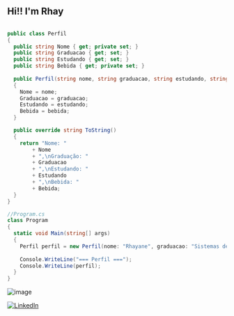 
## Hi!! I'm Rhay

```csharp

public class Perfil
{
  public string Nome { get; private set; }
  public string Graduacao { get; set; }
  public string Estudando { get; set; }
  public string Bebida { get; private set; }
  
  public Perfil(string nome, string graduacao, string estudando, string bebida)
  {
    Nome = nome;
    Graduacao = graduacao;
    Estudando = estudando;
    Bebida = bebida;
  }

  public override string ToString()
  {
    return "Nome: "
        + Nome
        + ",\nGraduação: "
        + Graduacao
        + ",\nEstudando: "
        + Estudando
        + ",\nBebida: "
        + Bebida;
  }
}

//Program.cs
class Program
{
  static void Main(string[] args)
  {
    Perfil perfil = new Perfil(nome: "Rhayane", graduacao: "Sistemas de informação", estudando: ".NET & C#", bebida: "Café ☕");
    
    Console.WriteLine("=== Perfil ===");
    Console.WriteLine(perfil);
  }
}
```
![image](https://github.com/rhaycf/rhaycf/assets/65169776/174b92e1-b528-4288-9425-4c784055e0aa)

[![LinkedIn](https://img.shields.io/badge/linkedin-%230077B5.svg?style=for-the-badge&logo=linkedin&logoColor=white)](https://www.linkedin.com/in/fabres-rhayane/)
